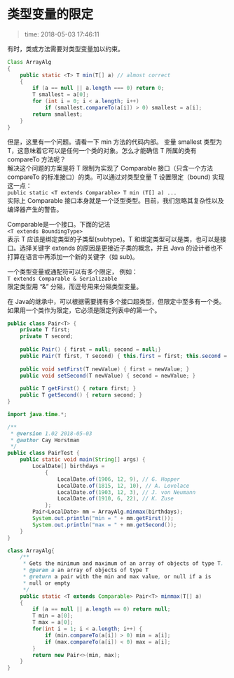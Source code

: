 # 类型变量的限定
>time: 2018-05-03 17:46:11  

有时，类或方法需要对类型变量加以约束。
```java
Class ArrayAlg
{
    public static <T> T min(T[] a) // almost correct
    {
        if (a == null || a.length === 0) return 0;
        T smallest = a[0];
        for (int i = 0; i < a.length; i++)
            if (smallest.compareTo(a[i]) > 0) smallest = a[i];
        return smallest;
    }
}
```
但是，这里有一个问题。请看一下 min 方法的代码内部。 变量 smallest 类型为 T，这意味着它可以是任何一个类的对象。怎么才能确信 T 所属的类有 compareTo 方法呢？  
解决这个问题的方案是将 T 限制为实现了 Comparable 接口（只含一个方法 compareTo 的标准接口）的类。可以通过对类型变量 T 设置限定（bound) 实现这一点：  
`public static <T extends Comparable> T min (T[] a) ...`  
实际上 Comparable 接口本身就是一个泛型类型。目前，我们忽略其复杂性以及编译器产生的警告。

Comparable是一个接口。下面的记法  
`<T extends BoundingType>`  
表示 T 应该是绑定类型的子类型(subtype)。T 和绑定类型可以是类，也可以是接口。选择关键字 extends 的原因是更接近子类的概念，并且 Java 的设计者也不打算在语言中再添加一个新的关键字（如 sub)。 

一个类型变量或通配符可以有多个限定， 例如：  
`T extends Comparable & Serializable`  
限定类型用 “&” 分隔，而逗号用来分隔类型变量。  

在 Java的继承中，可以根据需要拥有多个接口超类型，但限定中至多有一个类。如果用一个类作为限定，它必须是限定列表中的第一个。

```java
public class Pair<T> {
    private T first;
    private T second;
    
    public Pair() { first = null; second = null;}
    public Pair(T first, T second) { this.first = first; this.second = second; }
    
    public void setFirst(T newValue) { first = newValue; }
    public void setSecond(T newValue) { second = newValue; }
    
    public T getFirst() { return first; }
    public T getSecond() { return second; }
}
```

```java
import java.time.*;

/**
 * @version 1.02 2018-05-03
 * @author Cay Horstman
 */
public class PairTest {
    public static void main(String[] args) {
        LocalDate[] birthdays = 
            {
                LocalDate.of(1906, 12, 9), // G. Hopper
                LocalDate.of(1815, 12, 10), // A. Lovelace
                LocalDate.of(1903, 12, 3), // J. von Neumann
                LocalDate.of(1910, 6, 22), // K. Zuse
            };
        Pair<LocalDate> mm = ArrayAlg.minmax(birthdays);
        System.out.println("min = " + mm.getFirst());
        System.out.println("max = " + mm.getSecond());
    }
}

class ArrayAlg{
    /**
     * Gets the minimum and maximum of an array of objects of type T.
     * @param a an array of objects of type T
     * @return a pair with the min and max value, or null if a is
     * null or empty
     */
    public static <T extends Comparable> Pair<T> minmax(T[] a)
    {
        if (a == null || a.length == 0) return null;
        T min = a[0];
        T max = a[0];
        for(int i = 1; i < a.length; i++) {
            if (min.compareTo(a[i]) > 0) min = a[i];
            if (max.compareTo(a[i]) < 0) max = a[i];
        }
        return new Pair<>(min, max);
    }
}
```